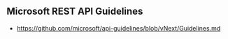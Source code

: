 ## Microsoft REST API Guidelines
- https://github.com/microsoft/api-guidelines/blob/vNext/Guidelines.md

